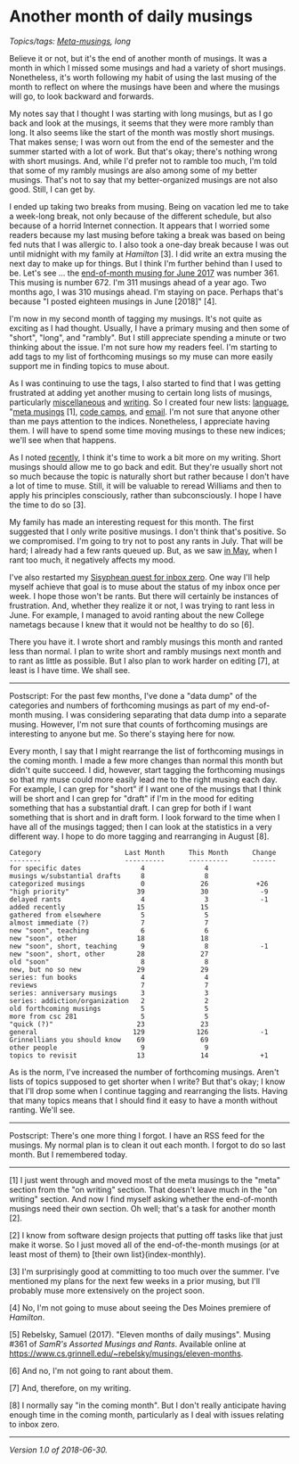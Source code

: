 Another month of daily musings
==============================

*Topics/tags: [Meta-musings](index-meta), long*

Believe it or not, but it's the end of another month of musings.  It
was a month in which I missed some musings and had a variety of short
musings.  Nonetheless, it's worth following my habit of using the last
musing of the month to reflect on where the musings have been and
where the musings will go, to look backward and forwards.

My notes say that I thought I was starting with long musings, but as I
go back and look at the musings, it seems that they were more rambly
than long.  It also seems like the start of the month was mostly
short musings.  That makes sense; I was worn out from the end of the
semester and the summer started with a lot of work.  But that's okay;
there's nothing wrong with short musings.  And, while I'd prefer not to
ramble too much, I'm told that some of my rambly musings are also among
some of my better musings.  That's not to say that my better-organized
musings are not also good.  Still, I can get by.

I ended up taking two breaks from musing.  Being on vacation led me to
take a week-long break, not only because of the different schedule,
but also because of a horrid Internet connection.  It appears that I
worried some readers because my last musing before taking a break was
based on being fed nuts that I was allergic to.  I also took a one-day
break because I was out until midnight with my family at _Hamilton_
[3].  I did write an extra musing the next day to make up for things.
But I think I'm further behind than I used to be.  Let's see ... the
[end-of-month musing for June 2017](eleven-months) was number 361.
This musing is number 672.  I'm 311 musings ahead of a year ago.
Two months ago, I was 310 musings ahead.  I'm staying on pace.
Perhaps that's because "I posted eighteen musings in June [2018]" [4].

I'm now in my second month of tagging my musings.  It's not quite as
exciting as I had thought.  Usually, I have a primary musing and then
some of "short", "long", and "rambly".  But I still appreciate spending a
minute or two thinking about the issue.  I'm not sure how my readers feel.
I'm starting to add tags to my list of forthcoming musings so my muse
can more easily support me in finding topics to muse about.

As I was continuing to use the tags, I also started to find that
I was getting frustrated at adding yet another musing to certain
long lists of musings, particularly [miscellaneous](index-misc)
and [writing](index-on-writing).  So I created four new lists:
[language](index-language), "[meta musings](index-meta) [1], [code
camps](index-code-camps), and [email](index-email).  I'm not sure
that anyone other than me pays attention to the indices. Nonetheless,
I appreciate having them.  I will have to spend some time moving musings
to these new indices; we'll see when that happens.

As I noted [recently](strunk-white-and-williams), I think it's time to
work a bit more on my writing.  Short musings should allow me to go back
and edit.  But they're usually short not so much because the topic is
naturally short but rather because I don't have a lot of time to muse.
Still, it will be valuable to reread Williams and then to apply his
principles consciously, rather than subconsciously.  I hope I have the
time to do so [3].

My family has made an interesting request for this month.  The first
suggested that I only write positive musings.  I don't think that's
positive.  So we compromised.  I'm going to try not to post any rants
in July.  That will be hard; I already had a few rants queued up.  But,
as we saw [in May](another-month-2018-05), when I rant too much, it 
negatively affects my mood.

I've also restarted my [Sisyphean quest for inbox
zero](inbox-zero-revisited-01).  One way I'll help myself achieve that
goal is to muse about the status of my inbox once per week.  I hope those
won't be rants.  But there will certainly be instances of frustration.
And, whether they realize it or not, I was trying to rant less in June.
For example, I managed to avoid ranting about the new College nametags
because I knew that it would not be healthy to do so [6].

There you have it.  I wrote short and rambly musings this month and
ranted less than normal.  I plan to write short and rambly musings next
month and to rant as little as possible.  But I also plan to work harder
on editing [7], at least is I have time.  We shall see.

---

Postscript: For the past few months, I've done a "data dump" of the
categories and numbers of forthcoming musings as part of my end-of-month
musing.  I was considering separating that data dump into a separate
musing.  However, I'm not sure that counts of forthcoming musings are
interesting to anyone but me.  So there's staying here for now.

Every month, I say that I might rearrange the list of forthcoming musings
in the coming month.  I made a few more changes than normal this month
but didn't quite succeed.  I did, however, start tagging the forthcoming
musings so that my muse could more easily lead me to the right musing
each day.  For example, I can grep for "short" if I want one of the
musings that I think will be short and I can grep for "draft" if I'm in
the mood for editing something that has a substantial draft.  I can grep
for both if I want something that is short and in draft form.  I look
forward to the time when I have all of the musings tagged; then I can
look at the statistics in a very different way.  I hope to do more
tagging and rearranging in August [8].

    Category                     Last Month      This Month      Change
    --------                     ----------      ----------      ------
    for specific dates               4               4             
    musings w/substantial drafts     8               8             
    categorized musings              0              26            +26
    "high priority"                 39              30             -9
    delayed rants                    4               3             -1
    added recently                  15              15            
    gathered from elsewhere          5               5             
    almost immediate (?)             7               7             
    new "soon", teaching             6               6          
    new "soon", other               18              18          
    new "soon", short, teaching      9               8             -1
    new "soon", short, other        28              27             
    old "soon"                       8               8             
    new, but no so new              29              29             
    series: fun books                4               4             
    reviews                          7               7             
    series: anniversary musings      3               3              
    series: addiction/organization   2               2              
    old forthcoming musings          5               5             
    more from csc 281                5               5             
    "quick (?)"                     23              23             
    general                        129             126             -1
    Grinnellians you should know    69              69             
    other people                     9               9              
    topics to revisit               13              14             +1

As is the norm, I've increased the number of forthcoming musings.
Aren't lists of topics supposed to get shorter when I write?  But that's
okay; I know that I'll drop some when I continue tagging and rearranging
the lists.  Having that many topics means that I should find it easy to
have a month without ranting.  We'll see.

---

Postscript: There's one more thing I forgot.  I have an RSS feed for the
musings.  My normal plan is to clean it out each month.  I forgot to do
so last month.  But I remembered today.

---

[1] I just went through and moved most of the meta musings to the
"meta" section from the "on writing" section.  That doesn't leave
much in the "on writing" section.  And now I find myself asking
whether the end-of-month musings need their own section.  Oh well;
that's a task for another month [2].

[2] I know from software design projects that putting off tasks like
that just make it worse.  So I just moved all of the end-of-the-month
musings (or at least most of them) to [their own list}(index-monthly).

[3] I'm surprisingly good at committing to too much over the summer.  I've
mentioned my plans for the next few weeks in a prior musing, but I'll 
probably muse more extensively on the project soon.

[4] No, I'm not going to muse about seeing the Des Moines premiere of
_Hamilton_.

[5] Rebelsky, Samuel (2017).  "Eleven months of daily musings".
Musing #361 of _SamR's Assorted Musings and Rants_.  Available
online at <https://www.cs.grinnell.edu/~rebelsky/musings/eleven-months>.

[6] And no, I'm not going to rant about them.

[7] And, therefore, on my writing.

[8] I normally say "in the coming month".  But I don't really anticipate
having enough time in the coming month, particularly as I deal with issues
relating to inbox zero.

---

*Version 1.0 of 2018-06-30.*
